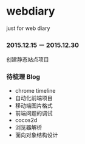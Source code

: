# webdiary

just for web diary


### 2015.12.15 － 2015.12.30

创建静态站点项目


### 待梳理 Blog

- chrome timeline
- 自动化前端项目
- 移动端图片格式
- 前端问题的调试
- cocos2d
- 浏览器解析
- 面向对象结构设计
